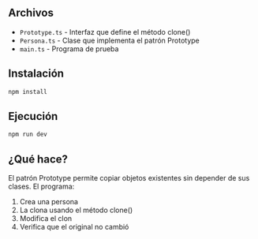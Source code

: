 ## Archivos

- `Prototype.ts` - Interfaz que define el método clone()
- `Persona.ts` - Clase que implementa el patrón Prototype
- `main.ts` - Programa de prueba

## Instalación

```bash
npm install
```

## Ejecución

```bash
npm run dev
```
## ¿Qué hace?

El patrón Prototype permite copiar objetos existentes sin depender de sus clases. El programa:

1. Crea una persona
2. La clona usando el método clone()
3. Modifica el clon
4. Verifica que el original no cambió
